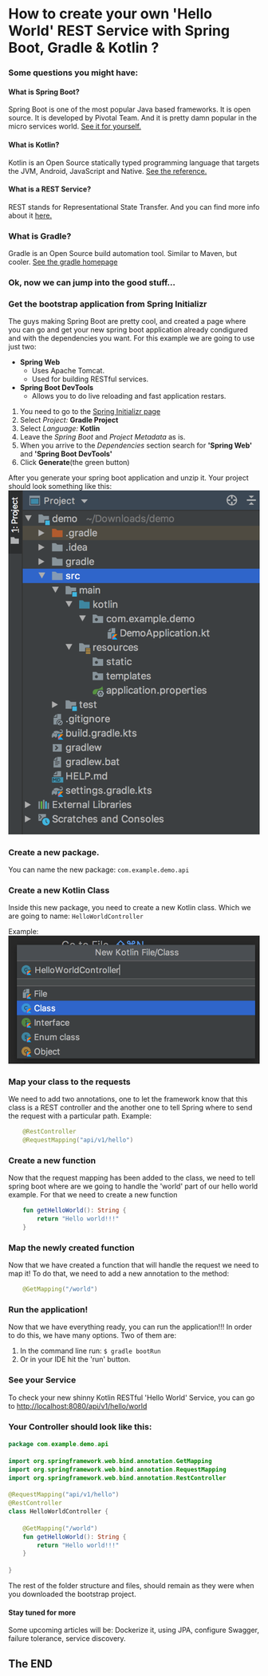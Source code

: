 # How to create your own 'Hello World' REST Service with Spring Boot, Gradle & Kotlin ?

### Some questions you might have:

#### What is Spring Boot?
Spring Boot is one of the most popular Java based frameworks. It is open source. It is developed by Pivotal Team. And it is pretty damn popular in the micro services world. [See it for yourself.](https://spring.io/projects/spring-boot)

#### What is Kotlin?
Kotlin is an Open Source statically typed programming language that targets the JVM, Android, JavaScript and Native. [See the reference.](https://kotlinlang.org)

#### What is a REST Service?
REST stands for Representational State Transfer. And you can find more info about it [here.](https://en.wikipedia.org/wiki/Representational_state_transfer)

### What is Gradle?
Gradle is an Open Source build automation tool. Similar to Maven, but cooler. [See the gradle homepage](https://gradle.org/)

### Ok, now we can jump into the good stuff...

### Get the bootstrap application from Spring Initializr
The guys making Spring Boot are pretty cool, and created a page where you can go and get your new spring boot application already condigured and with the dependencies you want. 
For this example we are going to use just two:
- __Spring Web__
    - Uses Apache Tomcat.
    - Used for building RESTful services.
- __Spring Boot DevTools__
    - Allows you to do live reloading and fast application restars.

1. You need to go to the [Spring Initializr page](https://start.spring.io/) 
1. Select _Project:_ __Gradle Project__
1. Select _Language:_ __Kotlin__
1. Leave the _Spring Boot_ and _Project Metadata_ as is.
1. When you arrive to the _Dependencies_ section search for __'Spring Web'__ and __'Spring Boot DevTools'__
1. Click __Generate__(the green button)

After you generate your spring boot application and unzip it.
Your project should look something like this: ![Example configuration][springboot_helloworld_project_structure]

### Create a new package.
You can name the new package: ``` com.example.demo.api ```

### Create a new Kotlin Class
Inside this new package, you need to create a new Kotlin class. Which we are going to name: ``` HelloWorldController ```

Example: ![Create Kotlin Class][springboot_helloworld_create_class]

### Map your class to the requests
We need to add two annotations, one to let the framework know that this class is a REST controller and the another one to tell Spring where to send the request with a particular path. Example: 
```java    
    @RestController 
    @RequestMapping("api/v1/hello")
```

### Create a new function
Now that the request mapping has been added to the class, we need to tell spring boot where are we going to handle the 'world' part of our hello world example.
For that we need to create a new function 
```kotlin 
    fun getHelloWorld(): String {
        return "Hello world!!!"
    } 
```

### Map the newly created function
Now that we have created a function that will handle the request we need to map it!
To do that, we need to add a new annotation to the method:
```kotlin
    @GetMapping("/world")
```

### Run the application!
Now that we have everything ready, you can run the application!!!
In order to do this, we have many options. Two of them are:
1. In the command line run: ```$ gradle bootRun ```
1. Or in your IDE hit the 'run' button. 

### See your Service
To check your new shinny Kotlin RESTful 'Hello World' Service, you can go to [http://localhost:8080/api/v1/hello/world](http://localhost:8080/api/v1/hello/world)

### Your Controller should look like this:
```kotlin
package com.example.demo.api

import org.springframework.web.bind.annotation.GetMapping
import org.springframework.web.bind.annotation.RequestMapping
import org.springframework.web.bind.annotation.RestController

@RequestMapping("api/v1/hello")
@RestController
class HelloWorldController {

    @GetMapping("/world")
    fun getHelloWorld(): String {
        return "Hello world!!!"
    }

}
```
The rest of the folder structure and files, should remain as they were when you downloaded the bootstrap project.

#### Stay tuned for more
Some upcoming articles will be: Dockerize it, using JPA, configure Swagger, failure tolerance, service discovery.

## The END



<!-- Asset definitions -->
[springboot_helloworld_initializr]: ../assets/img/springboot_helloworld_initializr.png "Initializr Configuration Page"
[springboot_helloworld_project_structure]: ../assets/img/springboot_helloworld_project_structure.png "Project Folder Structure"
[springboot_helloworld_create_class]: ../assets/img/springboot_helloworld_create_class.png "Create Kotlin Class"